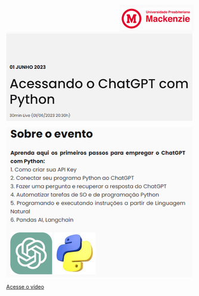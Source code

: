 <a href="url"><img src="https://github.com/Rogerio-mack/ChatGPT_Python/blob/main/image/mackenzie.PNG?raw=true" align="right" width="200" >

<a href="url"><img src="https://github.com/Rogerio-mack/ChatGPT_Python/blob/main/image/title.PNG?raw=true" width="500">
  
<a href="url"><img src="https://github.com/Rogerio-mack/ChatGPT_Python/blob/main/image/about.PNG?raw=true" width="500">

Acesse o [vídeo](https://youtu.be/oJOYdtPqjLw?si=3f4eq96h3AFo9CSb)
  

